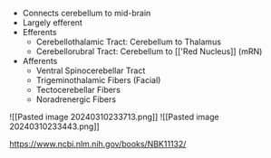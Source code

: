 - Connects cerebellum to mid-brain
- Largely efferent
- Efferents
	- Cerebellothalamic Tract: Cerebellum to Thalamus
	- Cerebellorubral Tract: Cerebellum to [['Red Nucleus]] (mRN)
- Afferents
	- Ventral Spinocerebellar Tract
	- Trigeminothalamic Fibers (Facial)
	- Tectocerebellar Fibers
	- Noradrenergic Fibers

![[Pasted image 20240310233713.png]]
![[Pasted image 20240310233443.png]]

https://www.ncbi.nlm.nih.gov/books/NBK11132/